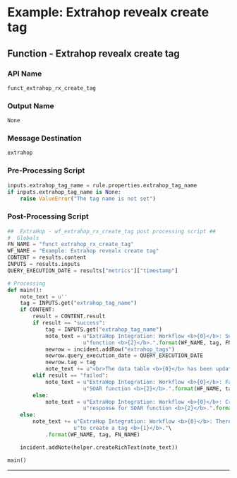 <!--
    DO NOT MANUALLY EDIT THIS FILE
    THIS FILE IS AUTOMATICALLY GENERATED WITH resilient-sdk codegen
-->

# Example: Extrahop revealx create tag

## Function - Extrahop revealx create tag

### API Name
`funct_extrahop_rx_create_tag`

### Output Name
`None`

### Message Destination
`extrahop`

### Pre-Processing Script
```python
inputs.extrahop_tag_name = rule.properties.extrahop_tag_name
if inputs.extrahop_tag_name is None:
    raise ValueError("The tag name is not set")


```

### Post-Processing Script
```python
##  ExtraHop - wf_extrahop_rx_create_tag post processing script ##
#  Globals
FN_NAME = "funct_extrahop_rx_create_tag"
WF_NAME = "Example: Extrahop revealx create tag"
CONTENT = results.content
INPUTS = results.inputs
QUERY_EXECUTION_DATE = results["metrics"]["timestamp"]

# Processing
def main():
    note_text = u''
    tag = INPUTS.get("extrahop_tag_name")
    if CONTENT:
        result = CONTENT.result
        if result == "success":
            tag = INPUTS.get("extrahop_tag_name")
            note_text = u"ExtraHop Integration: Workflow <b>{0}</b>: Successfully created tag <b>{1}</b> for SOAR " \
                        u"function <b>{2}</b>.".format(WF_NAME, tag, FN_NAME)
            newrow = incident.addRow("extrahop_tags")
            newrow.query_execution_date = QUERY_EXECUTION_DATE
            newrow.tag = tag
            note_text += u"<br>The data table <b>{0}</b> has been updated".format("Extrahop Tags")
        elif result == "failed":
            note_text = u"ExtraHop Integration: Workflow <b>{0}</b>: Failed to create tag <b>{1}</b> for " \
                        u"SOAR function <b>{2}</b>.".format(WF_NAME, tag, FN_NAME)
        else:
            note_text = u"ExtraHop Integration: Workflow <b>{0}</b>: Create tag <b>{1}</b> failed with unexpected " \
                        u"response for SOAR function <b>{2}</b>.".format(WF_NAME, tag, FN_NAME)
    else:
        note_text += u"ExtraHop Integration: Workflow <b>{0}</b>: There was <b>no</b> result returned while attempting " \
                     u"to create a tag <b>{1}</b>."\
            .format(WF_NAME, tag, FN_NAME)

    incident.addNote(helper.createRichText(note_text))

main()

```

---

